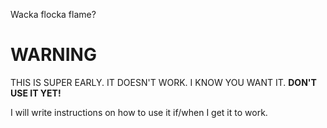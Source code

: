 Wacka flocka flame?

# WARNING

THIS IS SUPER EARLY. IT DOESN'T WORK. I KNOW YOU WANT IT. **DON'T USE IT YET!**

I will write instructions on how to use it if/when I get it to work.

